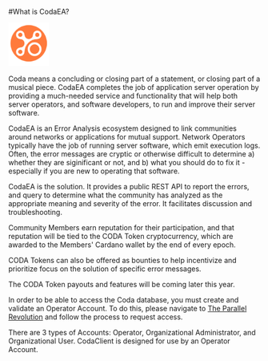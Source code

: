 #What is CodaEA?


![Coda Logo](https://github.com/info-tpr/CodaEA/blob/main/images/CodaLogo-Imageonly-transparent.png?raw=true)

Coda means a concluding or closing part of a statement, or closing part of a musical piece.  CodaEA completes the job of application server operation by providing a much-needed service and functionality that will help both server operators, and software developers, to run and improve their server software.

CodaEA is an Error Analysis ecosystem designed to link communities around networks or applications for mutual support.  Network Operators typically have the job of running server software, which emit execution logs.  Often, the error messages are cryptic or otherwise difficult to determine a) whether they are siginificant or not, and b) what you should do to fix it - especially if you are new to operating that software.

CodaEA is the solution.  It provides a public REST API to report the errors, and query to determine what the community has analyzed as the appropriate meaning and severity of the error.  It facilitates discussion and troubleshooting.

Community Members earn reputation for their participation, and that reputation will be tied to the CODA Token cryptocurrency, which are awarded to the Members' Cardano wallet by the end of every epoch.

CODA Tokens can also be offered as bounties to help incentivize and prioritize focus on the solution of specific error messages.

The CODA Token payouts and features will be coming later this year.

In order to be able to access the Coda database, you must create and validate an Operator Account.  To do this, please navigate to [The Parallel Revolution](https://www.theparallelrevolution.com/Coda) and follow the process to request access.

There are 3 types of Accounts:  Operator, Organizational Administrator, and Organizational User.  CodaClient is designed for use by an Operator Account.
